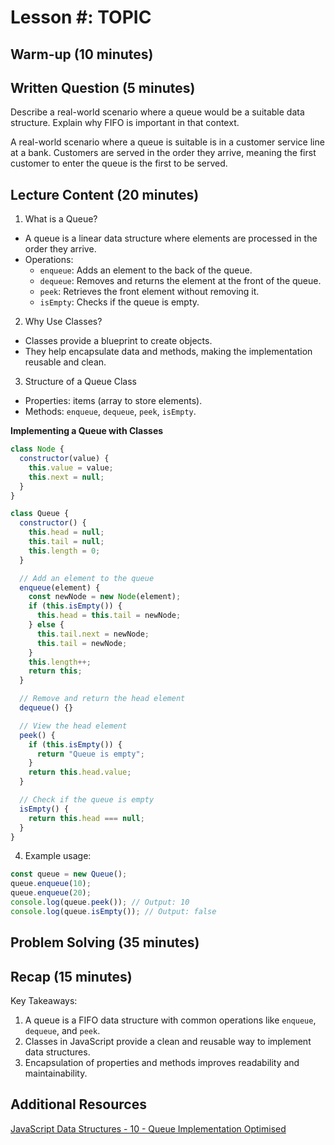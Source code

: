 # Lesson #: TOPIC

## Warm-up (10 minutes)

## Written Question (5 minutes)

Describe a real-world scenario where a queue would be a suitable data structure. Explain why FIFO is important in that context.

A real-world scenario where a queue is suitable is in a customer service line at a bank. Customers are served in the order they arrive, meaning the first customer to enter the queue is the first to be served.

## Lecture Content (20 minutes)

1. What is a Queue?

- A queue is a linear data structure where elements are processed in the order they arrive.
- Operations:
  - `enqueue`: Adds an element to the back of the queue.
  - `dequeue`: Removes and returns the element at the front of the queue.
  - `peek`: Retrieves the front element without removing it.
  - `isEmpty`: Checks if the queue is empty.

2. Why Use Classes?

- Classes provide a blueprint to create objects.
- They help encapsulate data and methods, making the implementation reusable and clean.

3. Structure of a Queue Class

- Properties: items (array to store elements).
- Methods: `enqueue`, `dequeue`, `peek`, `isEmpty`.

**Implementing a Queue with Classes**

```javascript
class Node {
  constructor(value) {
    this.value = value;
    this.next = null;
  }
}

class Queue {
  constructor() {
    this.head = null;
    this.tail = null;
    this.length = 0;
  }

  // Add an element to the queue
  enqueue(element) {
    const newNode = new Node(element);
    if (this.isEmpty()) {
      this.head = this.tail = newNode;
    } else {
      this.tail.next = newNode;
      this.tail = newNode;
    }
    this.length++;
    return this;
  }

  // Remove and return the head element
  dequeue() {}

  // View the head element
  peek() {
    if (this.isEmpty()) {
      return "Queue is empty";
    }
    return this.head.value;
  }

  // Check if the queue is empty
  isEmpty() {
    return this.head === null;
  }
}
```

4. Example usage:

```js
const queue = new Queue();
queue.enqueue(10);
queue.enqueue(20);
console.log(queue.peek()); // Output: 10
console.log(queue.isEmpty()); // Output: false
```

## Problem Solving (35 minutes)

## Recap (15 minutes)

Key Takeaways:

1. A queue is a FIFO data structure with common operations like `enqueue`, `dequeue`, and `peek`.
2. Classes in JavaScript provide a clean and reusable way to implement data structures.
3. Encapsulation of properties and methods improves readability and maintainability.

## Additional Resources

[JavaScript Data Structures - 10 - Queue Implementation Optimised](https://www.youtube.com/watch?v=ba15sgOiAOg)
